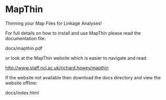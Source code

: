 # MapThin
Thinning your Map Files for Linkage Analyses!

For full details on how to install and use MapThin please read the documentation file:

docs/mapthin.pdf

or look at the MapThin website which is easier to navigate and read:

http://www.staff.ncl.ac.uk/richard.howey/mapthin

If the website not available then download the docs directory and view the website offline:

docs/index.html

